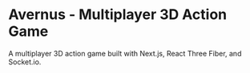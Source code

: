 # Avernus - Multiplayer 3D Action Game

A multiplayer 3D action game built with Next.js, React Three Fiber, and Socket.io.

